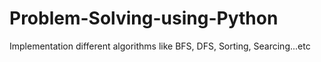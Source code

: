 # Problem-Solving-using-Python
Implementation different algorithms like BFS, DFS, Sorting, Searcing...etc
